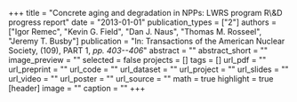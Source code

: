 +++
title = "Concrete aging and degradation in NPPs: LWRS program R\\&D progress report"
date = "2013-01-01"
publication_types = ["2"]
authors = ["Igor Remec", "Kevin G. Field", "Dan J. Naus", "Thomas M. Rosseel", "Jeremy T. Busby"]
publication = "In: Transactions of the American Nuclear Society, (109), PART 1, _pp. 403--406_"
abstract = ""
abstract_short = ""
image_preview = ""
selected = false
projects = []
tags = []
url_pdf = ""
url_preprint = ""
url_code = ""
url_dataset = ""
url_project = ""
url_slides = ""
url_video = ""
url_poster = ""
url_source = ""
math = true
highlight = true
[header]
image = ""
caption = ""
+++
